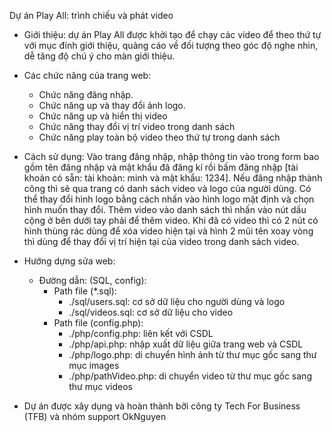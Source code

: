 Dự án Play All: trình chiếu và phát video

- Giới thiệu: dự án Play All được khởi tạo để chạy các video để theo thứ tự với mục đính giới thiệu, quảng cáo về đối tượng theo góc độ nghe nhìn, dễ tăng độ chú ý cho màn giới thiệu.

- Các chức năng của trang web:
    + Chức năng đăng nhập.
    + Chức năng up và thay đổi ảnh logo.
    + Chức năng up và hiển thị video
    + Chức năng thay đổi vị trí video trong danh sách
    + Chức năng play toàn bộ video theo thứ tự trong danh sách

- Cách sử dụng:
Vào trang đăng nhập, nhập thông tin vào trong form bao gồm tên đăng nhập và mật khẩu đã đăng kí rồi bấm đăng nhập [tài khoản có sẵn: tài khoản: minh và mật khẩu: 1234]. Nếu đăng nhập thành công thì sẽ qua trang có danh sách video và logo của người dùng. Có thể thay đổi hình logo bằng cách nhấn vào hình logo mặt định và chọn hình muốn thay đổi. Thêm video vào danh sách thì nhấn vào nút dấu cộng ở bên dưới tay phải để thêm video. Khi đã có video thì có 2 nút có hình thùng rác dùng để xóa video hiện tại và hình 2 mũi tên xoay vòng thì dùng để thay đổi vị trí hiện tại của video trong danh sách video. 

- Hướng dựng sửa web:
    - Đường dẫn: (SQL, config):
        - Path file (*.sql):
            + ./sql/users.sql: cơ sở dữ liệu cho người dùng và logo
            + ./sql/videos.sql: cơ sở dữ liệu cho video
        - Path file (config.php):
            + ./php/config.php: liên kết với CSDL
            + ./php/api.php: nhập xuất dữ liệu giữa trang web và CSDL
            + ./php/logo.php: di chuyển hình ảnh từ thư mục gốc sang thư mục images
            + ./php/pathVideo.php: di chuyển video từ thư mục gốc sang thư mục videos

- Dự án được xây dụng và hoàn thành bỡi công ty Tech For Business (TFB) và nhóm support OkNguyen